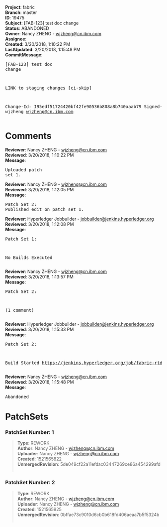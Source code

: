 <strong>Project</strong>: fabric<br><strong>Branch</strong>: master<br><strong>ID</strong>: 19475<br><strong>Subject</strong>: [FAB-123] test doc change<br><strong>Status</strong>: ABANDONED<br><strong>Owner</strong>: Nancy ZHENG - wjzheng@cn.ibm.com<br><strong>Assignee</strong>:<br><strong>Created</strong>: 3/20/2018, 1:10:22 PM<br><strong>LastUpdated</strong>: 3/20/2018, 1:15:48 PM<br><strong>CommitMessage</strong>:<br><pre>[FAB-123] test doc change

LINK to staging changes
[ci-skip]

Change-Id: I95edf51724420bf42fe90536b808a8b740aaab79
Signed-off-by: wjzheng <wjzheng@cn.ibm.com>
</pre><h1>Comments</h1><strong>Reviewer</strong>: Nancy ZHENG - wjzheng@cn.ibm.com<br><strong>Reviewed</strong>: 3/20/2018, 1:10:22 PM<br><strong>Message</strong>: <pre>Uploaded patch set 1.</pre><strong>Reviewer</strong>: Nancy ZHENG - wjzheng@cn.ibm.com<br><strong>Reviewed</strong>: 3/20/2018, 1:12:05 PM<br><strong>Message</strong>: <pre>Patch Set 2: Published edit on patch set 1.</pre><strong>Reviewer</strong>: Hyperledger Jobbuilder - jobbuilder@jenkins.hyperledger.org<br><strong>Reviewed</strong>: 3/20/2018, 1:12:08 PM<br><strong>Message</strong>: <pre>Patch Set 1:

No Builds Executed</pre><strong>Reviewer</strong>: Nancy ZHENG - wjzheng@cn.ibm.com<br><strong>Reviewed</strong>: 3/20/2018, 1:13:57 PM<br><strong>Message</strong>: <pre>Patch Set 2:

(1 comment)</pre><strong>Reviewer</strong>: Hyperledger Jobbuilder - jobbuilder@jenkins.hyperledger.org<br><strong>Reviewed</strong>: 3/20/2018, 1:15:33 PM<br><strong>Message</strong>: <pre>Patch Set 2:

Build Started https://jenkins.hyperledger.org/job/fabric-rtd-verify-master/377/</pre><strong>Reviewer</strong>: Nancy ZHENG - wjzheng@cn.ibm.com<br><strong>Reviewed</strong>: 3/20/2018, 1:15:48 PM<br><strong>Message</strong>: <pre>Abandoned</pre><h1>PatchSets</h1><h3>PatchSet Number: 1</h3><blockquote><strong>Type</strong>: REWORK<br><strong>Author</strong>: Nancy ZHENG - wjzheng@cn.ibm.com<br><strong>Uploader</strong>: Nancy ZHENG - wjzheng@cn.ibm.com<br><strong>Created</strong>: 1521565822<br><strong>UnmergedRevision</strong>: 5de049cf22a11efdac03447269ce86a454299afd<br><br></blockquote><h3>PatchSet Number: 2</h3><blockquote><strong>Type</strong>: REWORK<br><strong>Author</strong>: Nancy ZHENG - wjzheng@cn.ibm.com<br><strong>Uploader</strong>: Nancy ZHENG - wjzheng@cn.ibm.com<br><strong>Created</strong>: 1521565925<br><strong>UnmergedRevision</strong>: 0bffae73c9010d6cb0b618fd406aeaa7b5f5324b<br><br></blockquote>